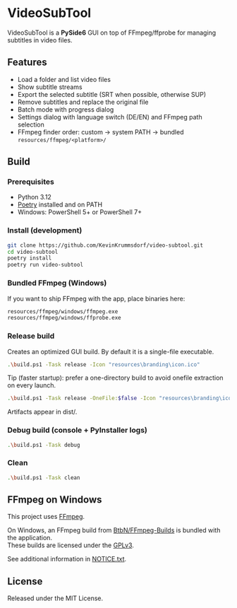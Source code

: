 # VideoSubTool

VideoSubTool is a **PySide6** GUI on top of FFmpeg/ffprobe for managing subtitles in video files.

## Features

- Load a folder and list video files
- Show subtitle streams
- Export the selected subtitle (SRT when possible, otherwise SUP)
- Remove subtitles and replace the original file
- Batch mode with progress dialog
- Settings dialog with language switch (DE/EN) and FFmpeg path selection
- FFmpeg finder order: custom → system PATH → bundled `resources/ffmpeg/<platform>/`

## Build

### Prerequisites
- Python 3.12
- [Poetry](https://python-poetry.org/) installed and on PATH
- Windows: PowerShell 5+ or PowerShell 7+

### Install (development)
```bash
git clone https://github.com/KevinKrummsdorf/video-subtool.git
cd video-subtool
poetry install
poetry run video-subtool
```
### Bundled FFmpeg (Windows)

If you want to ship FFmpeg with the app, place binaries here:
```bash
resources/ffmpeg/windows/ffmpeg.exe
resources/ffmpeg/windows/ffprobe.exe
```
### Release build

Creates an optimized GUI build. By default it is a single-file executable.
```bash
.\build.ps1 -Task release -Icon "resources\branding\icon.ico"
```
Tip (faster startup): prefer a one-directory build to avoid onefile extraction on every launch.
```bash
.\build.ps1 -Task release -OneFile:$false -Icon "resources\branding\icon.ico"
```
Artifacts appear in dist/.

### Debug build (console + PyInstaller logs)
```bash
.\build.ps1 -Task debug
```
### Clean
```bash
.\build.ps1 -Task clean
```

## FFmpeg on Windows

This project uses [FFmpeg](https://ffmpeg.org/).

On Windows, an FFmpeg build from [BtbN/FFmpeg-Builds](https://github.com/BtbN/FFmpeg-Builds) is bundled with the application.  
These builds are licensed under the [GPLv3](resources/LICENSES/FFmpeg/FFmpeg-GPLv3.txt).  

See additional information in [NOTICE.txt](resources/LICENSES/FFmpeg/NOTICE.txt).

## License

Released under the MIT License.


